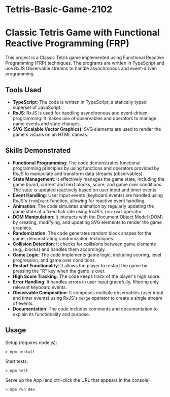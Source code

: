 
# Tetris-Basic-Game-2102

# Classic Tetris Game with Functional Reactive Programming (FRP)

This project is a Classic Tetris game implemented using Functional Reactive Programming (FRP) techniques. The programs are written in TypeScript and use RxJS Observable streams to handle asynchronous and event-driven programming.

## Tools Used

- **TypeScript**: The code is written in TypeScript, a statically typed superset of JavaScript.
- **RxJS**: RxJS is used for handling asynchronous and event-driven programming. It makes use of observables and operators to manage game events and state changes.
- **SVG (Scalable Vector Graphics)**: SVG elements are used to render the game's visuals on an HTML canvas.

## Skills Demonstrated

- **Functional Programming**: The code demonstrates functional programming principles by using functions and operators provided by RxJS to manipulate and transform data streams (observables).
- **State Management**: It effectively manages the game state, including the game board, current and next blocks, score, and game over conditions. The state is updated reactively based on user input and timer events.
- **Event Handling**: User input events (keyboard events) are handled using RxJS's `fromEvent` function, allowing for reactive event handling.
- **Animation**: The code simulates animation by regularly updating the game state at a fixed tick rate using RxJS's `interval` operator.
- **DOM Manipulation**: It interacts with the Document Object Model (DOM) by creating, modifying, and updating SVG elements to render the game graphics.
- **Randomization**: The code generates random block shapes for the game, demonstrating randomization techniques.
- **Collision Detection**: It checks for collisions between game elements (e.g., blocks) and handles them accordingly.
- **Game Logic**: The code implements game logic, including scoring, level progression, and game over conditions.
- **Restart Functionality**: It allows the player to restart the game by pressing the "R" key when the game is over.
- **High Score Tracking**: The code keeps track of the player's high score.
- **Error Handling**: It handles errors in user input gracefully, filtering only relevant keyboard events.
- **Observable Composition**: It composes multiple observables (user input and timer events) using RxJS's `merge` operator to create a single stream of events.
- **Documentation**: The code includes comments and documentation to explain its functionality and purpose.

## Usage

Setup (requires node.js):
```
> npm install
```

Start tests:
```
> npm test
```

Serve up the App (and ctrl-click the URL that appears in the console)
```
> npm run dev
```


